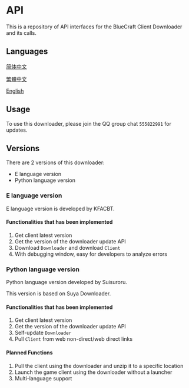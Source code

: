 # API

This is a repository of API interfaces for the BlueCraft Client Downloader and its calls.

## Languages

[简体中文](https://github.com/Bluecraft-Server/API/blob/main/multi-languages/zh_hans.md)

[繁體中文](https://github.com/Bluecraft-Server/API/blob/main/multi-languages/zh_hant.md)

[English](https://github.com/Bluecraft-Server/API/blob/main/multi-languages/en_us.md)

## Usage

To use this downloader, please join the QQ group chat `555822991` for updates.

## Versions

There are 2 versions of this downloader:
 - E language version
 - Python language version

### E language version

E language version is developed by KFACBT.

#### Functionalities that has been implemented

1. Get client latest version
2. Get the version of the downloader update API
3. Download `Downloader` and download `Client`
4. With debugging window, easy for developers to analyze errors

### Python language version

Python language version developed by Suisuroru.

This version is based on Suya Downloader.

#### Functionalities that has been implemented

1. Get client latest version
2. Get the version of the downloader update API
3. Self-update `Downloader`
4. Pull `Client` from web non-direct/web direct links

#### Planned Functions

1. Pull the client using the downloader and unzip it to a specific location
2. Launch the game client using the downloader without a launcher
3. Multi-language support